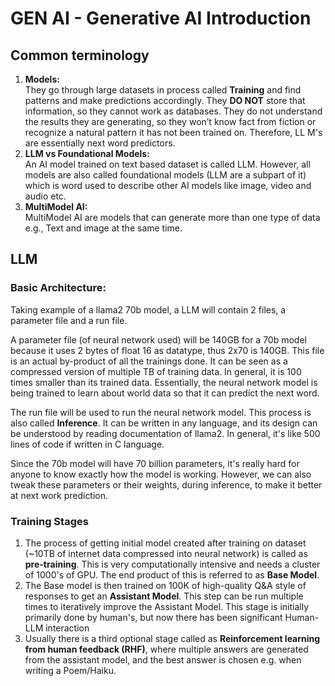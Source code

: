 # GEN AI - Generative AI Introduction

## Common terminology
1. **Models:**  
They go through large datasets in process called **Training** and find patterns and make predictions accordingly.
   They **DO NOT** store that information, so they cannot work as databases.
   They do not understand the results they are generating,
   so they won’t know fact from fiction or recognize a natural pattern it has not been trained on.
   Therefore, LL M's are essentially next word predictors.  
2. **LLM vs Foundational Models:**  
An AI model trained on text based dataset is called LLM.
However,
   all models are also called foundational models (LLM are a subpart of it)
   which is word used to describe other AI models like image,
   video and audio etc.
3. **MultiModel AI:**  
MultiModel AI are models that can generate more than one type of data e.g., Text and image at the same time.  

## LLM  
### Basic Architecture:  
Taking example of a llama2 70b model, a LLM will contain 2 files, a parameter file and a run file.

A parameter file (of neural network used) will be 140GB for a 70b model because it uses 2 bytes of float 16 as datatype,
thus 2x70 is 140GB.
This file is an actual by-product of all the trainings done.
It can be seen as a compressed version of multiple TB of training data.
In general, it is 100 times smaller than its trained data.
Essentially, the neural network model is being trained to learn about world data so that it can predict the next word.  

The run file will be used to run the neural network model.
This process is also called **Inference**.
It can be written in any language, and its design can be understood by reading documentation of llama2.
In general, it's like 500 lines of code if written in C language.  

Since the 70b model will have 70 billion parameters,
it's really hard for anyone to know exactly how the model is working.
However, we can also tweak these parameters or their weights, during inference,
to make it better at next work prediction.  

### Training Stages  
1. The process of getting initial model created after training on dataset (~10TB of internet data compressed into neural network) is called as **pre-training**. This is very computationally intensive and needs a cluster of 1000's of GPU. The end product of this is referred to as **Base Model**.  
2. The Base model is then trained on 100K of high-quality Q&A style of responses to get an **Assistant Model**. This step can be run multiple times to iteratively improve the Assistant Model. This stage is initially primarily done by human's, but now there has been significant Human-LLM interaction 
3. Usually there is a third optional stage called as **Reinforcement learning from human feedback (RHF)**, where multiple answers are generated from the assistant model, and the best answer is chosen e.g. when writing a Poem/Haiku.  

